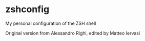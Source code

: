# zshconfig
My personal configuration of the ZSH shell

Original version from Alessandro Righi, edited by Matteo Iervasi
